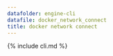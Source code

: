 ```yaml
---
datafolder: engine-cli
datafile: docker_network_connect
title: docker network connect
---
```

<!--
Sorry, but the contents of this page are automatically generated from
Docker's source code. If you want to suggest a change to the text that appears
here, you'll need to find the string by searching this repo:

https://www.github.com/docker/docker
-->
{% include cli.md %}
